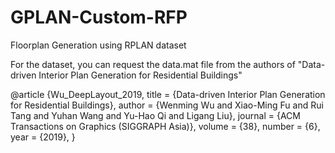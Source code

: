 # GPLAN-Custom-RFP
Floorplan Generation using RPLAN dataset

For the dataset, you can request the data.mat file from the authors of "Data-driven Interior Plan Generation for Residential Buildings"




@article {Wu_DeepLayout_2019,
title = {Data-driven Interior Plan Generation for Residential Buildings},
author = {Wenming Wu and Xiao-Ming Fu and Rui Tang and Yuhan Wang and Yu-Hao Qi and Ligang Liu},
journal = {ACM Transactions on Graphics (SIGGRAPH Asia)},
volume = {38},
number = {6},
year = {2019},
}
